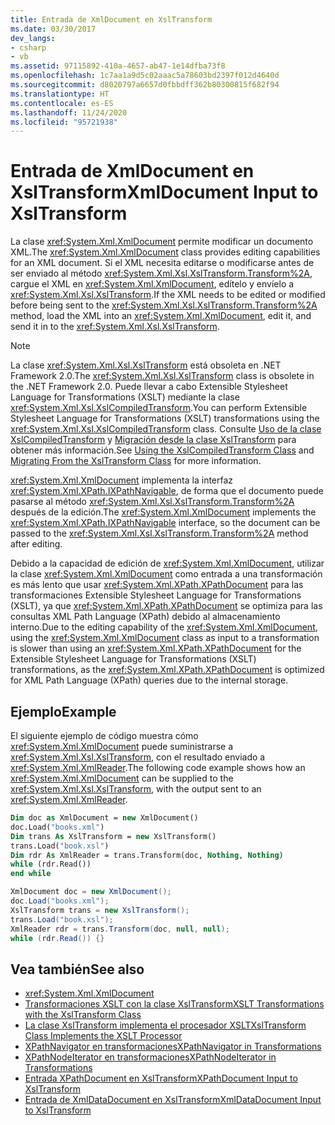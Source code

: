 ```yaml
---
title: Entrada de XmlDocument en XslTransform
ms.date: 03/30/2017
dev_langs:
- csharp
- vb
ms.assetid: 97115892-410a-4657-ab47-1e14dfba73f8
ms.openlocfilehash: 1c7aa1a9d5c02aaac5a78603bd2397f012d4640d
ms.sourcegitcommit: d8020797a6657d0fbbdff362b80300815f682f94
ms.translationtype: HT
ms.contentlocale: es-ES
ms.lasthandoff: 11/24/2020
ms.locfileid: "95721938"
---
```

# <a name="xmldocument-input-to-xsltransform"></a><span data-ttu-id="9e1bf-102">Entrada de XmlDocument en XslTransform</span><span class="sxs-lookup"><span data-stu-id="9e1bf-102">XmlDocument Input to XslTransform</span></span>

<span data-ttu-id="9e1bf-103">La clase <xref:System.Xml.XmlDocument> permite modificar un documento XML.</span><span class="sxs-lookup"><span data-stu-id="9e1bf-103">The <xref:System.Xml.XmlDocument> class provides editing capabilities for an XML document.</span></span> <span data-ttu-id="9e1bf-104">Si el XML necesita editarse o modificarse antes de ser enviado al método <xref:System.Xml.Xsl.XslTransform.Transform%2A>, cargue el XML en <xref:System.Xml.XmlDocument>, edítelo y envíelo a <xref:System.Xml.Xsl.XslTransform>.</span><span class="sxs-lookup"><span data-stu-id="9e1bf-104">If the XML needs to be edited or modified before being sent to the <xref:System.Xml.Xsl.XslTransform.Transform%2A> method, load the XML into an <xref:System.Xml.XmlDocument>, edit it, and send it in to the <xref:System.Xml.Xsl.XslTransform>.</span></span>  
  
> [!NOTE]
> <span data-ttu-id="9e1bf-105">La clase <xref:System.Xml.Xsl.XslTransform> está obsoleta en .NET Framework 2.0.</span><span class="sxs-lookup"><span data-stu-id="9e1bf-105">The <xref:System.Xml.Xsl.XslTransform> class is obsolete in the .NET Framework 2.0.</span></span> <span data-ttu-id="9e1bf-106">Puede llevar a cabo Extensible Stylesheet Language for Transformations (XSLT) mediante la clase <xref:System.Xml.Xsl.XslCompiledTransform>.</span><span class="sxs-lookup"><span data-stu-id="9e1bf-106">You can perform Extensible Stylesheet Language for Transformations (XSLT) transformations using the <xref:System.Xml.Xsl.XslCompiledTransform> class.</span></span> <span data-ttu-id="9e1bf-107">Consulte [Uso de la clase XslCompiledTransform](using-the-xslcompiledtransform-class.md) y [Migración desde la clase XslTransform](migrating-from-the-xsltransform-class.md) para obtener más información.</span><span class="sxs-lookup"><span data-stu-id="9e1bf-107">See [Using the XslCompiledTransform Class](using-the-xslcompiledtransform-class.md) and [Migrating From the XslTransform Class](migrating-from-the-xsltransform-class.md) for more information.</span></span>  
  
 <span data-ttu-id="9e1bf-108"><xref:System.Xml.XmlDocument> implementa la interfaz <xref:System.Xml.XPath.IXPathNavigable>, de forma que el documento puede pasarse al método <xref:System.Xml.Xsl.XslTransform.Transform%2A> después de la edición.</span><span class="sxs-lookup"><span data-stu-id="9e1bf-108">The <xref:System.Xml.XmlDocument> implements the <xref:System.Xml.XPath.IXPathNavigable> interface, so the document can be passed to the <xref:System.Xml.Xsl.XslTransform.Transform%2A> method after editing.</span></span>  
  
 <span data-ttu-id="9e1bf-109">Debido a la capacidad de edición de <xref:System.Xml.XmlDocument>, utilizar la clase <xref:System.Xml.XmlDocument> como entrada a una transformación es más lento que usar <xref:System.Xml.XPath.XPathDocument> para las transformaciones Extensible Stylesheet Language for Transformations (XSLT), ya que <xref:System.Xml.XPath.XPathDocument> se optimiza para las consultas XML Path Language (XPath) debido al almacenamiento interno.</span><span class="sxs-lookup"><span data-stu-id="9e1bf-109">Due to the editing capability of the <xref:System.Xml.XmlDocument>, using the <xref:System.Xml.XmlDocument> class as input to a transformation is slower than using an <xref:System.Xml.XPath.XPathDocument> for the Extensible Stylesheet Language for Transformations (XSLT) transformations, as the <xref:System.Xml.XPath.XPathDocument> is optimized for XML Path Language (XPath) queries due to the internal storage.</span></span>  
  
## <a name="example"></a><span data-ttu-id="9e1bf-110">Ejemplo</span><span class="sxs-lookup"><span data-stu-id="9e1bf-110">Example</span></span>  

 <span data-ttu-id="9e1bf-111">El siguiente ejemplo de código muestra cómo <xref:System.Xml.XmlDocument> puede suministrarse a <xref:System.Xml.Xsl.XslTransform>, con el resultado enviado a <xref:System.Xml.XmlReader>.</span><span class="sxs-lookup"><span data-stu-id="9e1bf-111">The following code example shows how an <xref:System.Xml.XmlDocument> can be supplied to the <xref:System.Xml.Xsl.XslTransform>, with the output sent to an <xref:System.Xml.XmlReader>.</span></span>  
  
```vb  
Dim doc as XmlDocument = new XmlDocument()  
doc.Load("books.xml")  
Dim trans As XslTransform = new XslTransform()  
trans.Load("book.xsl")  
Dim rdr As XmlReader = trans.Transform(doc, Nothing, Nothing)  
while (rdr.Read())  
end while  
```  
  
```csharp  
XmlDocument doc = new XmlDocument();  
doc.Load("books.xml");  
XslTransform trans = new XslTransform();  
trans.Load("book.xsl");  
XmlReader rdr = trans.Transform(doc, null, null);  
while (rdr.Read()) {}  
```  
  
## <a name="see-also"></a><span data-ttu-id="9e1bf-112">Vea también</span><span class="sxs-lookup"><span data-stu-id="9e1bf-112">See also</span></span>

- <xref:System.Xml.XmlDocument>
- [<span data-ttu-id="9e1bf-113">Transformaciones XSLT con la clase XslTransform</span><span class="sxs-lookup"><span data-stu-id="9e1bf-113">XSLT Transformations with the XslTransform Class</span></span>](xslt-transformations-with-the-xsltransform-class.md)
- [<span data-ttu-id="9e1bf-114">La clase XslTransform implementa el procesador XSLT</span><span class="sxs-lookup"><span data-stu-id="9e1bf-114">XslTransform Class Implements the XSLT Processor</span></span>](xsltransform-class-implements-the-xslt-processor.md)
- [<span data-ttu-id="9e1bf-115">XPathNavigator en transformaciones</span><span class="sxs-lookup"><span data-stu-id="9e1bf-115">XPathNavigator in Transformations</span></span>](xpathnavigator-in-transformations.md)
- [<span data-ttu-id="9e1bf-116">XPathNodeIterator en transformaciones</span><span class="sxs-lookup"><span data-stu-id="9e1bf-116">XPathNodeIterator in Transformations</span></span>](xpathnodeiterator-in-transformations.md)
- [<span data-ttu-id="9e1bf-117">Entrada XPathDocument en XslTransform</span><span class="sxs-lookup"><span data-stu-id="9e1bf-117">XPathDocument Input to XslTransform</span></span>](xpathdocument-input-to-xsltransform.md)
- [<span data-ttu-id="9e1bf-118">Entrada de XmlDataDocument en XslTransform</span><span class="sxs-lookup"><span data-stu-id="9e1bf-118">XmlDataDocument Input to XslTransform</span></span>](xmldatadocument-input-to-xsltransform.md)
